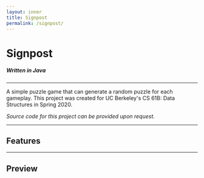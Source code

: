 ```yaml
---
layout: inner
title: Signpost
permalink: /signpost/
---
```

# Signpost
##### Written in Java
---
A simple puzzle game that can generate a random puzzle for each gameplay.
This project was created for UC Berkeley's CS 61B: Data Structures in Spring 2020.

*Source code for this project can be provided upon request.*

---

## Features
<!-- add features** -->

--- 

## Preview
<!-- ÷Add images -->
